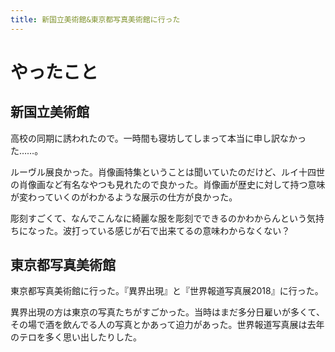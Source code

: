 ```yaml
---
title: 新国立美術館&東京都写真美術館に行った
---
```


# やったこと

## 新国立美術館

高校の同期に誘われたので。一時間も寝坊してしまって本当に申し訳なかった……。

ルーヴル展良かった。肖像画特集ということは聞いていたのだけど、ルイ十四世の肖像画など有名なやつも見れたので良かった。肖像画が歴史に対して持つ意味が変わっていくのがわかるような展示の仕方が良かった。

彫刻すごくて、なんでこんなに綺麗な服を彫刻でできるのかわからんという気持ちになった。波打っている感じが石で出来てるの意味わからなくない？

## 東京都写真美術館

東京都写真美術館に行った。『異界出現』と『世界報道写真展2018』に行った。

異界出現の方は東京の写真たちがすごかった。当時はまだ多分日雇いが多くて、その場で酒を飲んでる人の写真とかあって迫力があった。世界報道写真展は去年のテロを多く思い出したりした。